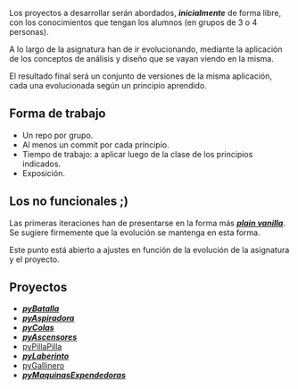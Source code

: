 Los proyectos a desarrollar serán abordados, ***inicialmente*** de forma libre, con los conocimientos que tengan los alumnos (en grupos de 3 o 4 personas). 

A lo largo de la asignatura han de ir evolucionando, mediante la aplicación de los conceptos de análisis y diseño que se vayan viendo en la misma. 

El resultado final será un conjunto de versiones de la misma aplicación, cada una evolucionada según un principio aprendido.

## Forma de trabajo

* Un repo por grupo.
* Al menos un commit por cada principio.
* Tiempo de trabajo: a aplicar luego de la clase de los principios indicados.
* Exposición.

## Los no funcionales ;)

Las primeras iteraciones han de presentarse en la forma más ***[plain vanilla](https://en.wikipedia.org/wiki/Plain_vanilla)***. Se sugiere firmemente que la evolución se mantenga en esta forma. 

Este punto está abierto a ajustes en función de la evolución de la asignatura y el proyecto.


## Proyectos

* ***[pyBatalla](proyectos/pyBatalla.md)***
* ***[pyAspiradora](proyectos/pyAspiradora.md)***
* ***[pyColas](proyectos/pyColas.md)***
* ***[pyAscensores](proyectos/pyAscensores.md)***
* [pyPillaPilla](proyectos/pyPillaPilla.md)
* ***[pyLaberinto](proyectos/pyLaberinto.md)***
* [pyGallinero](proyectos/pyGallinero.md)
* ***[pyMaquinasExpendedoras](proyectos/pyMaquinasExpendedoras.md)***
